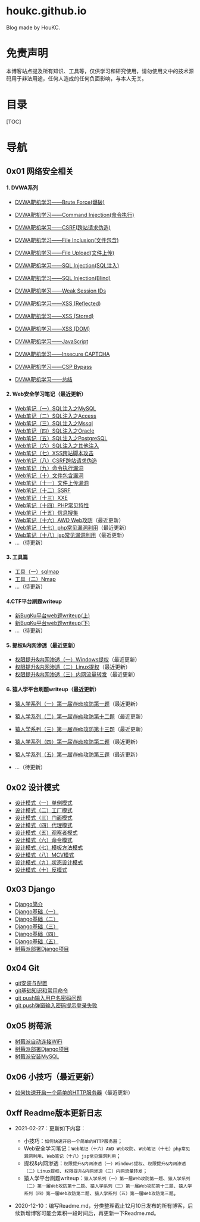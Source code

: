 # houkc.github.io
Blog made by HouKC.



# 免责声明

本博客站点提及所有知识、工具等，仅供学习和研究使用，请勿使用文中的技术源码用于非法用途，任何人造成的任何负面影响，与本人无关。



# 目录

[TOC]

# 导航

## 0x01 网络安全相关

#### 1. DVWA系列

- [DVWA靶机学习——Brute Force(爆破)](https://houkc.github.io/2020/07/13/dvwa1/)
- [DVWA靶机学习——Command Injection(命令执行)](https://houkc.github.io/2020/07/13/dvwa2/)

- [DVWA靶机学习——CSRF(跨站请求伪造)](https://houkc.github.io/2020/07/14/dvwa3/)

- [DVWA靶机学习——File Inclusion(文件包含)](https://houkc.github.io/2020/07/14/dvwa4/)

- [DVWA靶机学习——File Upload(文件上传)](https://houkc.github.io/2020/07/15/dvwa5/)
- [DVWA靶机学习——SQL Injection(SQL注入)](https://houkc.github.io/2020/08/13/dvwa6/)
- [DVWA靶机学习——SQL Injection(Blind)](https://houkc.github.io/2020/11/17/dvwa7/)

- [DVWA靶机学习——Weak Session IDs](https://houkc.github.io/2020/11/21/dvwa8/)
- [DVWA靶机学习——XSS (Reflected)](https://houkc.github.io/2020/11/21/dvwa9/)
- [DVWA靶机学习——XSS (Stored)](https://houkc.github.io/2020/11/22/dvwa10/)
- [DVWA靶机学习——XSS (DOM)](https://houkc.github.io/2020/11/22/dvwa11/)

- [DVWA靶机学习——JavaScript](https://houkc.github.io/2020/11/23/dvwa12/)

- [DVWA靶机学习——Insecure CAPTCHA](https://houkc.github.io/2020/11/23/dvwa13/)

- [DVWA靶机学习——CSP Bypass](https://houkc.github.io/2020/11/23/dvwa14/)

- [DVWA靶机学习——总结](https://houkc.github.io/2020/11/25/dvwa15/)

#### 2. Web安全学习笔记（最近更新）

- [Web笔记（一）SQL注入之MySQL](https://houkc.github.io/2020/11/26/SQLInjection1/)
- [Web笔记（二）SQL注入之Access](https://houkc.github.io/2020/11/28/SQLInjection2/)
- [Web笔记（三）SQL注入之Mssql](https://houkc.github.io/2020/11/29/SQLInjection3/)
- [Web笔记（四）SQL注入之Oracle](https://houkc.github.io/2020/11/29/SQLInjection4/)
- [Web笔记（五）SQL注入之PostgreSQL](https://houkc.github.io/2020/11/29/SQLInjection5/)
- [Web笔记（六）SQL注入之其他注入](https://houkc.github.io/2020/11/29/SQLInjection6/)
- [Web笔记（七）XSS跨站脚本攻击](https://houkc.github.io/2020/11/29/XSS/)
- [Web笔记（八）CSRF跨站请求伪造](https://houkc.github.io/2020/12/01/CSRF/)
- [Web笔记（九）命令执行漏洞](https://houkc.github.io/2020/12/02/commandExecute/)
- [Web笔记（十）文件包含漏洞](https://houkc.github.io/2020/12/02/fileInclude/)
- [Web笔记（十一）文件上传漏洞](https://houkc.github.io/2020/12/03/fileUpload/)
- [Web笔记（十二）SSRF](https://houkc.github.io/2020/12/05/SSRF/)
- [Web笔记（十三）XXE](https://houkc.github.io/2020/12/05/XXE/)
- [Web笔记（十四）PHP常见特性](https://houkc.github.io/2020/12/06/phpProperty/)
- [Web笔记（十五）信息搜集](https://houkc.github.io/2020/12/10/informationGathering/)
- [Web笔记（十六）AWD Web攻防](https://houkc.github.io/2020/12/17/awd/)（最近更新）
- [Web笔记（十七）php常见漏洞利用](https://houkc.github.io/2020/12/18/phpVulnerability/)（最近更新）
- [Web笔记（十八）jsp常见漏洞利用](https://houkc.github.io/2020/12/20/jspVulnerability/)（最近更新）
- ...（待更新）

#### 3. 工具篇

- [工具（一）sqlmap](https://houkc.github.io/2020/12/06/sqlmap/)
- [工具（二）Nmap](https://houkc.github.io/2020/12/08/nmap/)
- ...（待更新）

#### 4.CTF平台刷题writeup

- [新BugKu平台web题writeup(上)](https://houkc.github.io/2020/06/18/newBugKuWeb/)
- [新BugKu平台web题writeup(下)](https://houkc.github.io/2020/06/30/newBugKuWeb2/)
- ...（待更新）

#### 5. 提权&内网渗透（最近更新）

- [权限提升&内网渗透（一）Windows提权](https://houkc.github.io/2020/12/24/privilegeEscalation/)（最近更新）
- [权限提升&内网渗透（二）Linux提权](https://houkc.github.io/2020/12/29/privilegeEscalation2/)（最近更新）
- [权限提升&内网渗透（三）内网流量转发](https://houkc.github.io/2021/01/18/trafficForwarding/)（最近更新）

#### 6. 猿人学平台刷题writeup（最近更新）

- [猿人学系列（一）第一届Web攻防第一题](https://houkc.github.io/2021/02/25/yuanrenxueDay1/)（最近更新）

- [猿人学系列（二）第一届Web攻防第十二题](https://houkc.github.io/2021/02/26/yuanrenxueDay12/)（最近更新）
- [猿人学系列（三）第一届Web攻防第十三题](https://houkc.github.io/2021/02/26/yuanrenxueDay13/)（最近更新）
- [猿人学系列（四）第一届Web攻防第二题](https://houkc.github.io/2021/02/27/yuanernxueDay2/)（最近更新）
- [猿人学系列（五）第一届Web攻防第三题](https://houkc.github.io/2021/02/27/yuanrenxueDay3/)（最近更新）
- ...（待更新）



## 0x02 设计模式

- [设计模式（一）单例模式](https://houkc.github.io/2019/12/31/singleTon/)
- [设计模式（二）工厂模式](https://houkc.github.io/2020/01/07/factoryPattern/)
- [设计模式（三）门面模式](https://houkc.github.io/2020/01/10/facadePattern/)
- [设计模式（四）代理模式](https://houkc.github.io/2020/01/13/agentPattern/)
- [设计模式（五）观察者模式](https://houkc.github.io/2020/03/13/observerPattern/)
- [设计模式（六）命令模式](https://houkc.github.io/2020/03/16/commandPattern/)
- [设计模式（七）模板方法模式](https://houkc.github.io/2020/03/17/templateMethod/)
- [设计模式（八）MCV模式](https://houkc.github.io/2020/03/18/MVCPattern/)
- [设计模式（九）状态设计模式](https://houkc.github.io/2020/03/19/StatePattern/)
- [设计模式（十）反模式](https://houkc.github.io/2020/03/20/antiPattern/)



## 0x03 Django

- [Django简介](https://houkc.github.io/2019/12/16/djangoIntroduction/)
- [Django基础（一）](https://houkc.github.io/2019/12/17/django1/)
- [Django基础（二）](https://houkc.github.io/2019/12/18/django2/)
- [Django基础（三）](https://houkc.github.io/2019/12/19/django3/)
- [Django基础（四）](https://houkc.github.io/2019/12/20/django4/)
- [Django基础（五）](https://houkc.github.io/2019/12/30/django5/)
- [树莓派部署Django项目](https://houkc.github.io/2019/11/26/piDjango/)



## 0x04 Git

- [git安装与配置](https://houkc.github.io/2019/11/20/gitInstall&Config/)
- [git基础知识和常用命令](https://houkc.github.io/2019/12/03/gitCommand/)
- [git push输入用户名密码问题](https://houkc.github.io/2019/12/04/gitPushProblem/)
- [git push弹窗输入密码提示登录失败](https://houkc.github.io/2020/11/21/gitPushProblem2/)



## 0x05 树莓派

- [树莓派自动连接WiFi](https://houkc.github.io/2019/11/25/piWifi/)
- [树莓派部署Django项目](https://houkc.github.io/2019/11/26/piDjango/)
- [树莓派安装MySQL](https://houkc.github.io/2019/11/28/piMysql/)



## 0x06 小技巧（最近更新）

- [如何快速开启一个简单的HTTP服务器](https://houkc.github.io/2020/12/24/openSimpleWebServer/)（最近更新）



## 0xff Readme版本更新日志

- 2021-02-27：更新如下内容：
  - 小技巧：`如何快速开启一个简单的HTTP服务器`；
  - Web安全学习笔记：`Web笔记（十六）AWD Web攻防`、`Web笔记（十七）php常见漏洞利用`、`Web笔记（十八）jsp常见漏洞利用`；
  - 提权&内网渗透：`权限提升&内网渗透（一）Windows提权`、`权限提升&内网渗透（二）Linux提权`、`权限提升&内网渗透（三）内网流量转发`；
  - 猿人学平台刷题writeup：`猿人学系列（一）第一届Web攻防第一题`、`猿人学系列（二）第一届Web攻防第十二题`、`猿人学系列（三）第一届Web攻防第十三题`、`猿人学系列（四）第一届Web攻防第二题`、`猿人学系列（五）第一届Web攻防第三题`。

- 2020-12-10：编写Readme.md，分类整理截止12月10日发布的所有博客，后续新增博客可能会累积一段时间后，再更新一下Readme.md。



